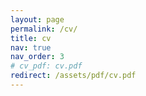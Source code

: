 ```yaml
---
layout: page
permalink: /cv/
title: cv
nav: true
nav_order: 3
# cv_pdf: cv.pdf
redirect: /assets/pdf/cv.pdf
---
```


<!-- [Link to my PDF](cv.pdf) -->
